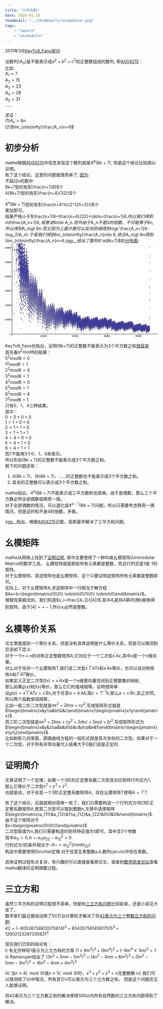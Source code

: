 ```yaml
---
title: "三平方和"
date: 2020-01-18
thumbnail: "../thumbnails/unimodular.png"
tags:
    - "square"
	- "unimodular"
---
```


2011年3月[KeyTo9\_Fans提问](https://bbs.emath.ac.cn/thread-3063-1-1.html):

设数列$\{A_n\}$是不能表示成$a^2+b^2+c^2$的正整数组成的数列, 即[A004215](http://oeis.org/A004215)：  
比如  
$A_1=7$  
$A_2=15$  
$A_3=23$  
$A_4=28$  
$A_5=31$  
……  

求证：  
(1)$A_n>6n$  
(2)$lim_{n\to\infty}\frac{A_n}n=6$

# 初步分析
mathe根据[A004215](http://oeis.org/A004215)中信息发现这个数列就是$4^a(8k+7)$, 但是这个结论比较困以证明。  
有了这个结论，这里的问题就很简单了, [因为](https://bbs.emath.ac.cn/forum.php?mod=redirect&goto=findpost&ptid=3063&pid=36012&fromuid=20):  
不超过n的数中  
8k+7型的有$[\frac{n+1}8]$个  
4(8k+7)型的有$[\frac{n+4}{32}]$个  
..  
$4^h(8k+7)$型的有$[\frac{n+4^h}{2^{2h+3}}]$个  
累加即可。  
结果严格小于$\frac{n+1/8+\frac{n+4}{32}+\dots=\frac{n+1}6$.  
所以我们得到$n\lt\frac{A_n+1}6$,或者说$6n\le A_n$.  
另外由于$A_n$不是3的倍数，不可能等于$6n$,所以得到$A_n\gt 6n$.  
而又因为上面计数可以反向防缩得到$n\gt \frac{A_n+1}6-\log_2(A_n)$.  
于是我们得到$lim_{n\to\infty}\frac{A_n}n\le 6$,结合$A_n\gt 6n$得到$\lim_{n\to\infty}\frac{A_n}n=6$.  
zgg\_\_给出了数列$4^a(8k+7)$的[分布图](https://bbs.emath.ac.cn/forum.php?mod=redirect&goto=findpost&ptid=3063&pid=36011&fromuid=20):  
![threesquarestat](../images/threesquarestat.jpg)  

KeyTo9\_Fans也指出，证明(8k+7)的正整数不能表示为3个平方数之和[很容易](https://bbs.emath.ac.cn/forum.php?mod=redirect&goto=findpost&ptid=3063&pid=36013&fromuid=20)  
首先看$a^2 mod 8$的结果：  
$0^2 mod 8=0$  
$1^2 mod 8=1$  
$2^2 mod 8=4$  
$3^2 mod 8=1$  
$4^2 mod 8=0$  
$5^2 mod 8=1$  
$6^2 mod 8=4$  
$7^2 mod 8=1$  
只有$0$、$1$、$4$三种结果。  
其中：  
$0=0+0+0$  
$1=1+0+0$  
$2=1+1+0$  
$3=1+1+1$  
$4=4+0+0$  
$5=4+1+0$  
$6=4+1+1$  
而$7$不能用$3$个$0$、$1$、$4$来表示。  
所以形如$(8k+7)$的正整数不能表示成$3$个平方数之和。  
剩下的问题还有：  
1. $4(8k+7)$、$16(8k+7)$、……的正整数也不能表示成$3$个平方数之和。  
2. 其余的正整数可以表示成$3$个平方数之和。  

mathe指出，$4^a(8b+7)$不能表示成三平方数和也简单。由于是偶数，那么三个平方数必然全部偶数或两奇一偶。  
对于全部偶数的情况，可以退化成$4^{a-1}(8b+7)$问题，所以只需要考虑两奇一偶情况，但是这时和不是4的倍数，矛盾。  

zgg\_\_指出，根据[A004215](http://oeis.org/A004215)记载，高斯最早解决了三平方和问题。

# 幺模矩阵
mathe从网络上找到了[证明过程](http://www.math.sunysb.edu/~deland/teaching_files/math311/class_files/sum3squares.pdf), 其中主要使用了一种叫做幺模矩阵(Unimodular Matrix)的数学工具。
幺模矩阵就是那些所有元素都是整数，而且行列式是1或-1的矩阵。  
对于幺模矩阵，其逆矩阵也是幺模矩阵，这个只要证明逆矩阵所有元素都是整数即可。  
实际上，对于幺模矩阵A,求逆矩阵中一行相当于解方程  
$Ax=b=\begin{bmatrix}0\\0\\ \vdots\\0\\1\\0\\ \vdots\\0\end{bmatrix}$。  
根据克莱姆法则，我们知道$x_i=\frac{|A_i|}{|A|}$,其中$A_i$是将$A$第i列用b替换得到矩阵。由于$|A|=+-1$,所以$x_i$必然是整数。  

# 幺模等价关系
论文里面提到一个等价关系，但是没有具体说明是什么等价关系，但是可以猜测到应该如下定义:  
对于一个$n\times n$的对称正定整数矩阵A,它对应于一个二次型$x^{\prime}Ax$,其中$x$是一个n维向量。  
对么对于任何一个幺模矩阵T,我们说二次型$x^{\prime}T^{\prime}ATx$和$x^{\prime}Ax$等价，也可以说对称矩阵$A$和$T^{\prime}AT$等价。  
如果定义正定二次型$f(x)=x^{\prime}Ax$是一个n维整向量空间到正整数集的映射,  
那么如果$g(x)$和$f(x)$等价，那么它们的值域相等。证明很简单:  
设$g(x)=x^{\prime}T^{\prime}ATx=x^{\prime}Bx$,对于任意$a=b^{\prime}Ab$,取$c=T^{-1}b$,那么$a=c^{\prime}Bc$,反之亦然。所以两个函数值域相等。  
比如一般二阶二次型就是$ax^2+2bxy+cy^2$,写成矩阵形式就是$\begin{bmatrix}x&y\\a&b\\b&c\end{bmatrix}\begin{pmatrix}x\\y\end{pmatrix}$.  
而三阶二次型就是$ax^2+2bxy+cy^2+2dxz+2eyz+fz^2$,写成矩阵形式为$\begin{bmatrix}x&y&z\\a&b&d\\b&c&e\\d&e&f\end{bmatrix}\begin{pmatrix}x\\y\\z\end{pmatrix}$.  
比如射影几何里面，圆锥曲线方程的一般形式就是其次坐标的二次型。如果对于一个二次型，对于所有非零向量代入结果大于0我们说是正定的.  

# 证明简介
文章证明了一个定理，如果一个3阶的正定整系数二次型其对应矩阵行列式为1，那么它等价于二次型$x^2+y^2+z^2$.  
也就是说，对于任意一个3阶正定整系数矩阵A，存在幺模矩阵T使得$A=T^{\prime}T$.  

有了这个结论，后面就相对简单一些了，我们只需要构造一个行列式为1的3阶正定整系数矩阵A,使其二次型可以取到整数n,文章中选择矩阵
$\begin{bmatrix}a_{11}&a_{12}&1\\a_{12}&a_{22}&0\\1&0&n\end{bmatrix}$.  
由于这个矩阵对于  
$x=\begin{pmatrix}0\\0\\1\end{pmatrix}$  
二次型取值为n,我们只需要构造的矩阵特征值为1即可，其中含3个参数  
其中$a_{11}\gt 0,b=a_{11}a_{22}-a_{12}^2\gt 0$.  
行列式为1的条件相当于$-b -= a_{12}^2(mod a_{22})$  
构造中需要使用Dirichlet定理:对于任意互素整数a,b,数列{an+b}中存在素数。  

具体证明过程有点复杂，有兴趣的可以直接查看原论文，或者到[数学研发论坛](https://bbs.emath.ac.cn/forum.php?mod=redirect&goto=findpost&ptid=3063&pid=36030&fromuid=20)查看mathe翻译的证明摘要过程。

# 三立方和
虽然三平方和的证明过程很不简单，但是和[三立方和问题](http://www.asahi-net.or.jp/~KC2H-MSM/mathland/math04/matb0100.htm)比较起来，还是小巫见大巫了。  
数学家们最近据说动用了50万台计算机才解决了将[42表示为三个整数立方和的问题](https://www.ithome.com/0/443/896.htm):  
$42=(-80538738812075974)^3 + 80435758145817515^3 + 12602123297335631^3$  

现在我们已知的结论有：  
i) 有无穷种将1表示为三立方和的方案
    $(1\pm 9m^3)^3 + (9m^4)^3 + (-9m^4 \mp 3m)^3 = 1$
ii) Ramanujan给出了
    $(3n^2+5nm-5m^2)^3+(4n^2-4nm+6m^2)^3+(5n^2-5nm-3m^2)^3=(6n^2-4nm+4m^2)^3$

iii) 当$n\equiv 4(\mod 9)$或$n\equiv 5(\mod 9)$时，$x^3+y^3+z^3=n$无整数解
iv) 我们可以猜测除了iii)中情况，所有其它n可以表示为三个立方数之和， 但是这个问题还无人能够证明。

将42表示为三个立方数之和的解决使得100以内所有自然数的三立方和问题得到了解决。


